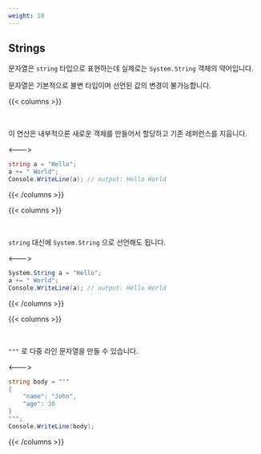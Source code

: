 ```yaml
---
weight: 10
---
```


## Strings

문자열은 `string` 타입으로 표현하는데 실제로는 `System.String` 객체의 약어입니다.

문자열은 기본적으로 불변 타입이며 선언된 값의 변경이 불가능합니다.

{{< columns >}}

<br/>

이 연산은 내부적으론 새로운 객체를 만들어서 할당하고 기존 레퍼런스를 지웁니다.

<--->

```cs
string a = "Hello";
a += " World";
Console.WriteLine(a); // output: Hello World
```

{{< /columns >}}

{{< columns >}}

<br/>

`string` 대신에 `System.String` 으로 선언해도 됩니다.

<--->

```cs
System.String a = "Hello";
a += " World";
Console.WriteLine(a); // output: Hello World
```

{{< /columns >}}

{{< columns >}}

<br/>

`"""` 로 다중 라인 문자열을 만들 수 있습니다.

<--->

```cs
string body = """
{
    "name": "John",
    "age": 30
}
""";
Console.WriteLine(body);
```

{{< /columns >}}